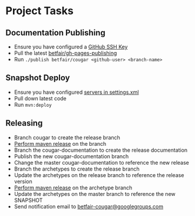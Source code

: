 Project Tasks
=============

Documentation Publishing
------------------------
* Ensure you have configured a [GitHub SSH Key](https://help.github.com/articles/generating-ssh-keys)
* Pull the latest [betfair/gh-pages-publishing](https://github.com/betfair/gh-pages-publishing)
* Run ```./publish betfair/cougar <github-user> <branch-name>```

Snapshot Deploy
---------------
* Ensure you have configured [servers in settings.xml](https://docs.sonatype.org/display/Repository/Sonatype+OSS+Maven+Repository+Usage+Guide)
* Pull down latest code
* Run ```mvn:deploy```

Releasing
---------
* Branch cougar to create the release branch
* [Perform maven release](https://docs.sonatype.org/display/Repository/Sonatype+OSS+Maven+Repository+Usage+Guide) on the branch
* Branch the cougar-documentation to create the release documentation
* Publish the new cougar-documentation branch
* Change the master cougar-documentation to reference the new release
* Branch the archetypes to create the release branch
* Update the archetypes on the release branch to reference the release version
* [Perform maven release](https://docs.sonatype.org/display/Repository/Sonatype+OSS+Maven+Repository+Usage+Guide) on the archetype branch
* Update the archetypes on the master branch to reference the new SNAPSHOT
* Send notification email to betfair-cougar@googlegroups.com
